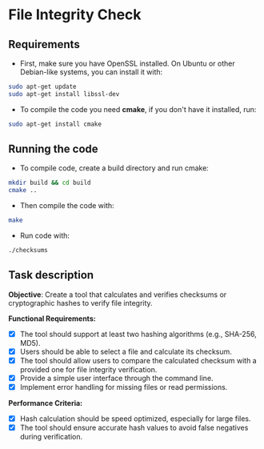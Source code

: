 # File Integrity Check

## Requirements
- First, make sure you have OpenSSL installed. On Ubuntu or other Debian-like systems, you can install it with:
```bash
sudo apt-get update
sudo apt-get install libssl-dev
```
- To compile the code you need **cmake**, if you don't have it installed, run:
```bash
sudo apt-get install cmake
```

## Running the code

- To compile code, create a build directory and run cmake:
```bash
mkdir build && cd build
cmake ..
```
- Then compile the code with:
```bash
make
```
- Run code with:
```bash
./checksums
```

## Task description
**Objective**: Create a tool that calculates and verifies checksums or cryptographic hashes to verify file integrity.

**Functional Requirements:**

- [x] The tool should support at least two hashing algorithms (e.g., SHA-256, MD5).
- [x] Users should be able to select a file and calculate its checksum.
- [x] The tool should allow users to compare the calculated checksum with a provided one for file integrity verification.
- [x] Provide a simple user interface through the command line.
- [x] Implement error handling for missing files or read permissions.

**Performance Criteria:**

- [x] Hash calculation should be speed optimized, especially for large files.
- [x] The tool should ensure accurate hash values to avoid false negatives during verification.